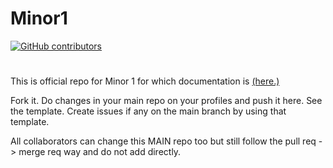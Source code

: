 # Minor1
[![GitHub contributors](https://img.shields.io/github/contributors/aviraw/Minor1.svg)](https://github.com/aviraw/Minor1/graphs/contributors)
#

This is official repo for Minor 1 for which documentation is [(here.)](https://github.com/aviraw/Minor1/blob/documentation/Enigma%20-%20ProjectExpo.pptx.pdf)

Fork it. Do changes in your main repo on your profiles and push it here.
See the template. Create issues if any on the main branch by using that template.


All collaborators can change this MAIN repo too but still follow the pull req -> merge req way and do not add directly.
